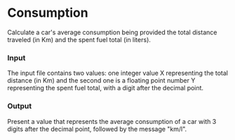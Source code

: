 # Consumption

Calculate a car's average consumption being provided the total distance traveled (in Km) and the spent fuel total (in liters).

### Input
The input file contains two values: one integer value X representing the total distance (in Km) and the second one is a floating point number Y  representing the spent fuel total, with a digit after the decimal point.

### Output
Present a value that represents the average consumption of a car with 3 digits after the decimal point, followed by the message "km/l".